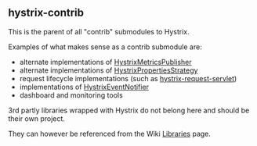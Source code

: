 ## hystrix-contrib

This is the parent of all "contrib" submodules to Hystrix. 

Examples of what makes sense as a contrib submodule are:

- alternate implementations of [HystrixMetricsPublisher](http://netflix.github.com/Hystrix/javadoc/com/netflix/hystrix/strategy/metrics/HystrixMetricsPublisher.html)
- alternate implementations of [HystrixPropertiesStrategy](http://netflix.github.com/Hystrix/javadoc/com/netflix/hystrix/strategy/properties/HystrixPropertiesStrategy.html)
- request lifecycle implementations (such as [hystrix-request-servlet](https://github.com/Netflix/Hystrix/tree/master/hystrix-contrib/hystrix-request-servlet))
- implementations of [HystrixEventNotifier](http://netflix.github.com/Hystrix/javadoc/com/netflix/hystrix/strategy/eventnotifier/HystrixEventNotifier.html)
- dashboard and monitoring tools

3rd partly libraries wrapped with Hystrix do not belong here and should be their own project.

They can however be referenced from the Wiki [Libraries](https://github.com/Netflix/Hystrix/wiki/Libraries) page.
